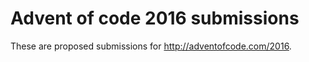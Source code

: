 # Advent of code 2016 submissions

These are proposed submissions for http://adventofcode.com/2016.
